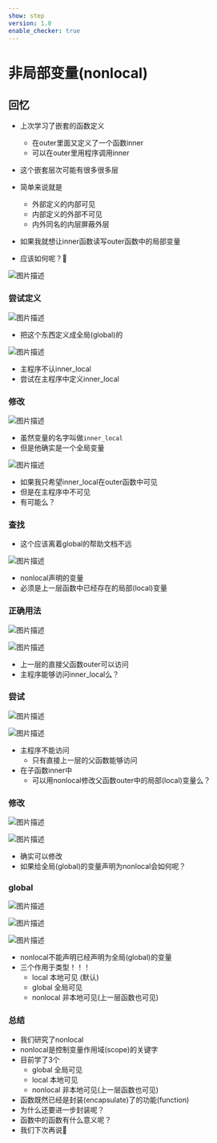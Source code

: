 ```yaml
---
show: step
version: 1.0
enable_checker: true
---
```


# 非局部变量(nonlocal)

## 回忆

- 上次学习了嵌套的函数定义
	- 在outer里面又定义了一个函数inner
	- 可以在outer里用程序调用inner

- 这个嵌套层次可能有很多很多层
- 简单来说就是
	- 外部定义的内部可见
	- 内部定义的外部不可见
	- 内外同名的内层屏蔽外层
- 如果我就想让inner函数读写outer函数中的局部变量
- 应该如何呢？🤔

![图片描述](https://doc.shiyanlou.com/courses/uid1190679-20220820-1660967646106)


### 尝试定义

![图片描述](https://doc.shiyanlou.com/courses/uid1190679-20220820-1660960416244)

- 把这个东西定义成全局(global)的

![图片描述](https://doc.shiyanlou.com/courses/uid1190679-20220820-1660962977990)

- 主程序不认inner_local
- 尝试在主程序中定义inner_local

### 修改

![图片描述](https://doc.shiyanlou.com/courses/uid1190679-20220820-1660963119121)

- 虽然变量的名字叫做`inner_local`
- 但是他确实是一个全局变量

![图片描述](https://doc.shiyanlou.com/courses/uid1190679-20220820-1660963165861)

- 如果我只希望inner_local在outer函数中可见
- 但是在主程序中不可见
- 有可能么？

### 查找

- 这个应该离着global的帮助文档不远

![图片描述](https://doc.shiyanlou.com/courses/uid1190679-20220820-1660963839490)

- nonlocal声明的变量
- 必须是上一层函数中已经存在的局部(local)变量

### 正确用法

![图片描述](https://doc.shiyanlou.com/courses/uid1190679-20220820-1660964189540)

![图片描述](https://doc.shiyanlou.com/courses/uid1190679-20220820-1660964210931)

- 上一层的直接父函数outer可以访问
- 主程序能够访问inner_local么？

### 尝试

![图片描述](https://doc.shiyanlou.com/courses/uid1190679-20220820-1660964474603)

![图片描述](https://doc.shiyanlou.com/courses/uid1190679-20220820-1660964483100)

- 主程序不能访问
	- 只有直接上一层的父函数能够访问
- 在子函数inner中
	- 可以用nonlocal修改父函数outer中的局部(local)变量么？

### 修改

![图片描述](https://doc.shiyanlou.com/courses/uid1190679-20220820-1660964911825)

![图片描述](https://doc.shiyanlou.com/courses/uid1190679-20220820-1660964920459)

- 确实可以修改
- 如果给全局(global)的变量声明为nonlocal会如何呢？

### global

![图片描述](https://doc.shiyanlou.com/courses/uid1190679-20220820-1660966219818)

![图片描述](https://doc.shiyanlou.com/courses/uid1190679-20220820-1660966229008)

![图片描述](https://doc.shiyanlou.com/courses/uid1190679-20220820-1660964368332)

- nonlocal不能声明已经声明为全局(global)的变量
- 三个作用于类型！！！
	- local 本地可见 (默认)
	- global 全局可见
	- nonlocal 非本地可见(上一层函数也可见)


### 总结
- 我们研究了nonlocal
- nonlocal是控制变量作用域(scope)的关键字
- 目前学了3个
	- global 全局可见
	- local 本地可见
	- nonlocal 非本地可见(上一层函数也可见)
- 函数既然已经是封装(encapsulate)了的功能(function)
- 为什么还要进一步封装呢？
- 函数中的函数有什么意义呢？
- 我们下次再说👋



